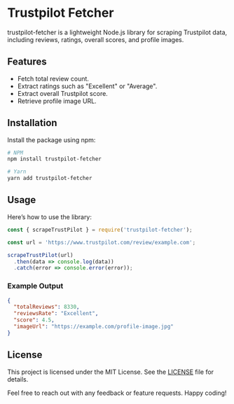 # Trustpilot Fetcher

trustpilot-fetcher is a lightweight Node.js library for scraping Trustpilot data, including reviews, ratings, overall scores, and profile images.

## Features

- Fetch total review count.
- Extract ratings such as "Excellent" or "Average".
- Extract overall Trustpilot score.
- Retrieve profile image URL.

## Installation

Install the package using npm:

```bash
# NPM
npm install trustpilot-fetcher

# Yarn
yarn add trustpilot-fetcher
```

## Usage

Here’s how to use the library:

```javascript
const { scrapeTrustPilot } = require('trustpilot-fetcher');

const url = 'https://www.trustpilot.com/review/example.com';

scrapeTrustPilot(url)
  .then(data => console.log(data))
  .catch(error => console.error(error));
```

### Example Output

```json
{
  "totalReviews": 8330,
  "reviewsRate": "Excellent",
  "score": 4.5,
  "imageUrl": "https://example.com/profile-image.jpg"
}
```

## License

This project is licensed under the MIT License. See the [LICENSE](LICENSE) file for details.

Feel free to reach out with any feedback or feature requests. Happy coding!

